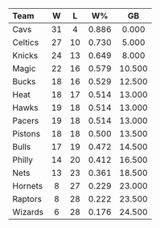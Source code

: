 | Team                             |  W  |  L  |  W%   |   GB   |
|:---------------------------------|:---:|:---:|:-----:|:------:|
| [](/r/clevelandcavs) Cavs        | 31  |  4  | 0.886 | 0.000  |
| [](/r/bostonceltics) Celtics     | 27  | 10  | 0.730 | 5.000  |
| [](/r/nyknicks) Knicks           | 24  | 13  | 0.649 | 8.000  |
| [](/r/orlandomagic) Magic        | 22  | 16  | 0.579 | 10.500 |
| [](/r/mkebucks) Bucks            | 18  | 16  | 0.529 | 12.500 |
| [](/r/heat) Heat                 | 18  | 17  | 0.514 | 13.000 |
| [](/r/atlantahawks) Hawks        | 19  | 18  | 0.514 | 13.000 |
| [](/r/pacers) Pacers             | 19  | 18  | 0.514 | 13.000 |
| [](/r/detroitpistons) Pistons    | 18  | 18  | 0.500 | 13.500 |
| [](/r/chicagobulls) Bulls        | 17  | 19  | 0.472 | 14.500 |
| [](/r/sixers) Philly             | 14  | 20  | 0.412 | 16.500 |
| [](/r/gonets) Nets               | 13  | 23  | 0.361 | 18.500 |
| [](/r/charlottehornets) Hornets  |  8  | 27  | 0.229 | 23.000 |
| [](/r/torontoraptors) Raptors    |  8  | 28  | 0.222 | 23.500 |
| [](/r/washingtonwizards) Wizards |  6  | 28  | 0.176 | 24.500 |